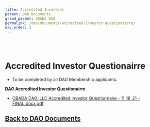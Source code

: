 ```yaml
---
title: Accredited Investors
parent: DAO Documents
grand_parent: OBADA DAO
permalink: /dao/documents/accredited-investor-questionairre/
nav_order: 3
---
```


<br> <br>

# Accredited Investor Questionairre

* To be completed by all DAO Membership applicants.

**DAO Accredited Investor Questionairre**
* [OBADA DAO, LLC Accredited Investor Questionnaire - 11_18_21 - FINAL.docx.pdf](https://www.dropbox.com/s/l73qr2qfhzxahlo/OBADA%20DAO%2C%20LLC%20Accredited%20Investor%20Questionnaire%20-%2011_18_21%20-%20FINAL.docx.pdf?dl=0)

## [Back to DAO Documents](/dao/documents)